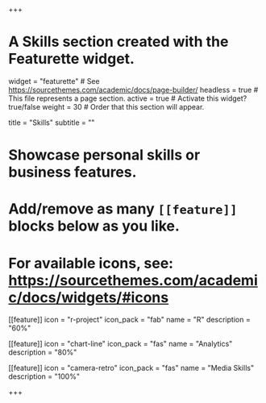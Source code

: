 +++
# A Skills section created with the Featurette widget.
widget = "featurette"  # See https://sourcethemes.com/academic/docs/page-builder/
headless = true  # This file represents a page section.
active = true  # Activate this widget? true/false
weight = 30  # Order that this section will appear.

title = "Skills"
subtitle = ""

# Showcase personal skills or business features.
#
# Add/remove as many `[[feature]]` blocks below as you like.
#
# For available icons, see: https://sourcethemes.com/academic/docs/widgets/#icons

[[feature]]
  icon = "r-project"
  icon_pack = "fab"
  name = "R"
  description = "60%"

[[feature]]
  icon = "chart-line"
  icon_pack = "fas"
  name = "Analytics"
  description = "80%"  

[[feature]]
  icon = "camera-retro"
  icon_pack = "fas"
  name = "Media Skills"
  description = "100%"

+++
